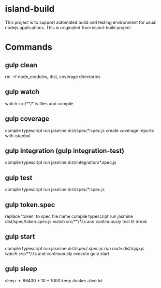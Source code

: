 # island-build
This project is to support automated build and testing environment for usual nodejs applications.
This is originated from island-build project.

# Commands
## gulp clean
rm -rf node_modules, dist, coverage directories

## gulp watch
watch src/**/*.ts files and compile

## gulp coverage
compile typescript
run jasmine dist/spec/*.spec.js
create coverage reports with istanbul

## gulp integration (gulp integration-test)
compile typescript
run jasmine dist/integration/*.spec.js

## gulp test
compile typescript
run jasmine dist/spec/*.spec.js

## gulp token.spec
replace 'token' to spec file name
compile typescript
run jasmine dist/spec/token.spec.js
watch src/**/*.ts and continuously test til break

## gulp start
compile typescript
run jasmine dist/spec/*.spec.js
run node dist/app.js
watch src/**/*.ts and continuously execute gulp start

## gulp sleep
sleep -c 86400 * 10 * 1000
keep docker alive lol
